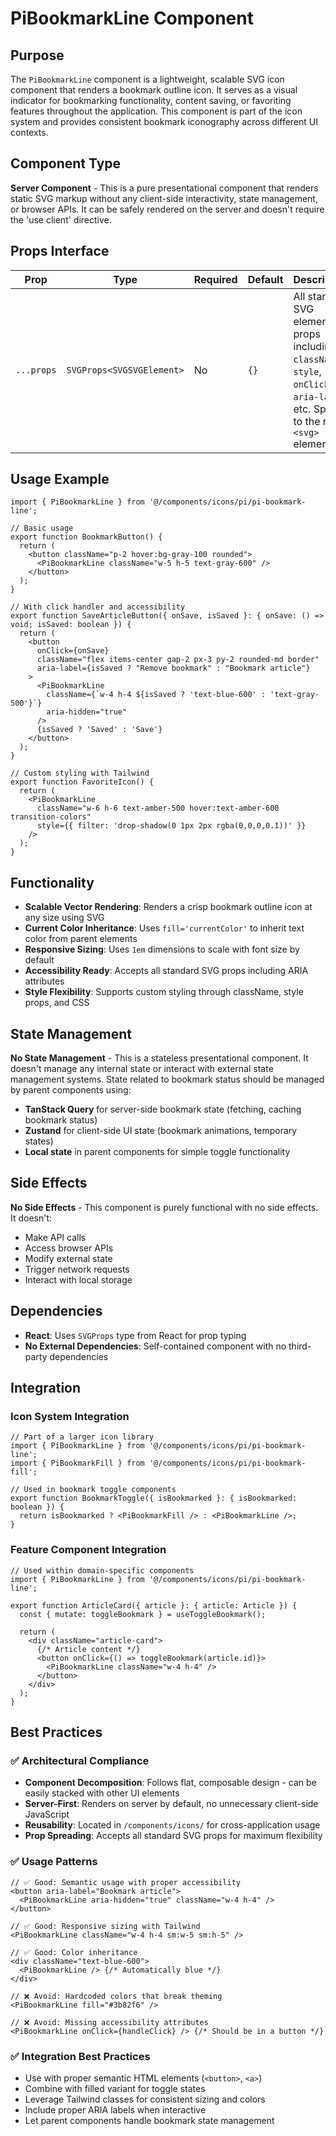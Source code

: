 # PiBookmarkLine Component

## Purpose

The `PiBookmarkLine` component is a lightweight, scalable SVG icon component that renders a bookmark outline icon. It serves as a visual indicator for bookmarking functionality, content saving, or favoriting features throughout the application. This component is part of the icon system and provides consistent bookmark iconography across different UI contexts.

## Component Type

**Server Component** - This is a pure presentational component that renders static SVG markup without any client-side interactivity, state management, or browser APIs. It can be safely rendered on the server and doesn't require the 'use client' directive.

## Props Interface

| Prop | Type | Required | Default | Description |
|------|------|----------|---------|-------------|
| `...props` | `SVGProps<SVGSVGElement>` | No | `{}` | All standard SVG element props including `className`, `style`, `onClick`, `aria-label`, etc. Spread to the root `<svg>` element |

## Usage Example

```tsx
import { PiBookmarkLine } from '@/components/icons/pi/pi-bookmark-line';

// Basic usage
export function BookmarkButton() {
  return (
    <button className="p-2 hover:bg-gray-100 rounded">
      <PiBookmarkLine className="w-5 h-5 text-gray-600" />
    </button>
  );
}

// With click handler and accessibility
export function SaveArticleButton({ onSave, isSaved }: { onSave: () => void; isSaved: boolean }) {
  return (
    <button
      onClick={onSave}
      className="flex items-center gap-2 px-3 py-2 rounded-md border"
      aria-label={isSaved ? "Remove bookmark" : "Bookmark article"}
    >
      <PiBookmarkLine 
        className={`w-4 h-4 ${isSaved ? 'text-blue-600' : 'text-gray-500'}`}
        aria-hidden="true"
      />
      {isSaved ? 'Saved' : 'Save'}
    </button>
  );
}

// Custom styling with Tailwind
export function FavoriteIcon() {
  return (
    <PiBookmarkLine 
      className="w-6 h-6 text-amber-500 hover:text-amber-600 transition-colors"
      style={{ filter: 'drop-shadow(0 1px 2px rgba(0,0,0,0.1))' }}
    />
  );
}
```

## Functionality

- **Scalable Vector Rendering**: Renders a crisp bookmark outline icon at any size using SVG
- **Current Color Inheritance**: Uses `fill='currentColor'` to inherit text color from parent elements
- **Responsive Sizing**: Uses `1em` dimensions to scale with font size by default
- **Accessibility Ready**: Accepts all standard SVG props including ARIA attributes
- **Style Flexibility**: Supports custom styling through className, style props, and CSS

## State Management

**No State Management** - This is a stateless presentational component. It doesn't manage any internal state or interact with external state management systems. State related to bookmark status should be managed by parent components using:

- **TanStack Query** for server-side bookmark state (fetching, caching bookmark status)
- **Zustand** for client-side UI state (bookmark animations, temporary states)
- **Local state** in parent components for simple toggle functionality

## Side Effects

**No Side Effects** - This component is purely functional with no side effects. It doesn't:
- Make API calls
- Access browser APIs
- Modify external state
- Trigger network requests
- Interact with local storage

## Dependencies

- **React**: Uses `SVGProps` type from React for prop typing
- **No External Dependencies**: Self-contained component with no third-party dependencies

## Integration

### Icon System Integration
```tsx
// Part of a larger icon library
import { PiBookmarkLine } from '@/components/icons/pi/pi-bookmark-line';
import { PiBookmarkFill } from '@/components/icons/pi/pi-bookmark-fill';

// Used in bookmark toggle components
export function BookmarkToggle({ isBookmarked }: { isBookmarked: boolean }) {
  return isBookmarked ? <PiBookmarkFill /> : <PiBookmarkLine />;
}
```

### Feature Component Integration
```tsx
// Used within domain-specific components
import { PiBookmarkLine } from '@/components/icons/pi/pi-bookmark-line';

export function ArticleCard({ article }: { article: Article }) {
  const { mutate: toggleBookmark } = useToggleBookmark();
  
  return (
    <div className="article-card">
      {/* Article content */}
      <button onClick={() => toggleBookmark(article.id)}>
        <PiBookmarkLine className="w-4 h-4" />
      </button>
    </div>
  );
}
```

## Best Practices

### ✅ Architectural Compliance

- **Component Decomposition**: Follows flat, composable design - can be easily stacked with other UI elements
- **Server-First**: Renders on server by default, no unnecessary client-side JavaScript
- **Reusability**: Located in `/components/icons/` for cross-application usage
- **Prop Spreading**: Accepts all standard SVG props for maximum flexibility

### ✅ Usage Patterns

```tsx
// ✅ Good: Semantic usage with proper accessibility
<button aria-label="Bookmark article">
  <PiBookmarkLine aria-hidden="true" className="w-4 h-4" />
</button>

// ✅ Good: Responsive sizing with Tailwind
<PiBookmarkLine className="w-4 h-4 sm:w-5 sm:h-5" />

// ✅ Good: Color inheritance
<div className="text-blue-600">
  <PiBookmarkLine /> {/* Automatically blue */}
</div>

// ❌ Avoid: Hardcoded colors that break theming
<PiBookmarkLine fill="#3b82f6" />

// ❌ Avoid: Missing accessibility attributes
<PiBookmarkLine onClick={handleClick} /> {/* Should be in a button */}
```

### ✅ Integration Best Practices

- Use with proper semantic HTML elements (`<button>`, `<a>`)
- Combine with filled variant for toggle states
- Leverage Tailwind classes for consistent sizing and colors
- Include proper ARIA labels when interactive
- Let parent components handle bookmark state management